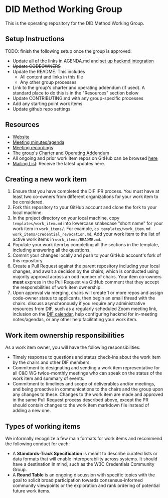 # DID Method Working Group

This is the operating repository for the DID Method Working Group.

## Setup Instructions

TODO: finish the following setup once the group is approved.

- Update all of the links in AGENDA.md and [set up hackmd integration](https://hackmd.io/s/link-with-github)
- ~~Update CODEOWNERS~~
- Update the README. This includes
  - All content and links in this file
  - Any other group processes
- Link to the group's charter and operating addendum (if used). A standard place to do this is in the "Resources" section below
- Update CONTRIBUTING.md with any group-specific processes
- Add any starting point work items
- Update github repo settings

## Resources

- [Website](https://identity.foundation/working-groups/did-method.html)
- [Meeting minutes/agenda](https://github.com/decentralized-identity/did-method/blob/main/AGENDA.md)
- [Meeting recordings](https://docs.google.com/spreadsheets/d/1wgccmMvIImx30qVE9GhRKWWv3vmL2ZyUauuKx3IfRmA/edit#gid=1252135265)
- The group's [Charter]() and [Operating Addendum]()
- All ongoing and prior work item repos on GitHub can be browsed [here](https://github.com/topics/wg-cc)
- [Mailing List](https://lists.identity.foundation/g/cc-wg): Receive the latest updates here.

## Creating a new work item

1. Ensure that you have completed the DIF IPR process. You must have at least
   two co-owners from different organizations for your work item to be
   considered.
2. Fork this repository to your GitHub account and clone the fork to your local
   machine.
3. In the project directory on your local machine, copy
   `templates/work_item.md` into lowercase snakecase "short name" for your work
   item in `work_items/`. For example, `cp templates/work_item.md
work_items/credential_revocation.md`. Add your work item to the list of
   active work items in `work_items/README.md`.
4. Populate your work item by completing all the sections in the template,
   including answering all the questions.
5. Commit your changes locally and push to your GitHub account's fork of this
   repository.
6. Create a Pull Request against the parent repository including your local
   changes, and await a decision by the chairs, which is conducted using
   majority approval across an odd number of chairs. Your item co-owners
   **must** express in the Pull Request via GitHub comment that they accept the
   responsbilities of work item ownership.
7. Upon approval via merging, chairs will create 1 or more repos and assign
   code-owner status to applicants, then begin an email thread with the chairs.
   discuss asynchronously if you require any administrative resources from DIF,
   such as a regularly scheduled Zoom meeting link, inclusion on the
   [DIF calendar](mailto:decentralized.identity@gmail.com), help configuring
   hackmd for in-meeting notes/agendas, or any other help facilitating your work
   item.

## Work item ownership responsibilities

As a work item owner, you will have the following responsibilities:

- Timely response to questions and status check-ins about the work item by the
  chairs and other DIF members.
- Commitment to designating and sending a work item representative for all C&C
  WG twice-monthly meetings who can speak on the status of the work item and
  summary of events.
- Commitment to timelines and scope of deliverables and/or meetings, and being
  proactive in communications to the chairs and the group upon any changes to
  these. Changes to the work item are made and approved in the same Pull
  Request process described above, except the PR should contain changes to the
  work item markdown file instead of adding a new one.

## Types of working items

We informally recognize a few main formats for work items and recommend the
following conduct for each:

- A **Standards-Track Specification** is meant to describe curated lists or
  data formats that will enable interoperability across systems. It should have
  a destination in mind, such as the W3C Credentials Community Group.
- A **Round Table** is an ongoing discussion with specific topics with the goal
  to solicit broad participation towards consensus-informed community
  viewpoints or the exploration and rank ordering of potential future work
  items.

